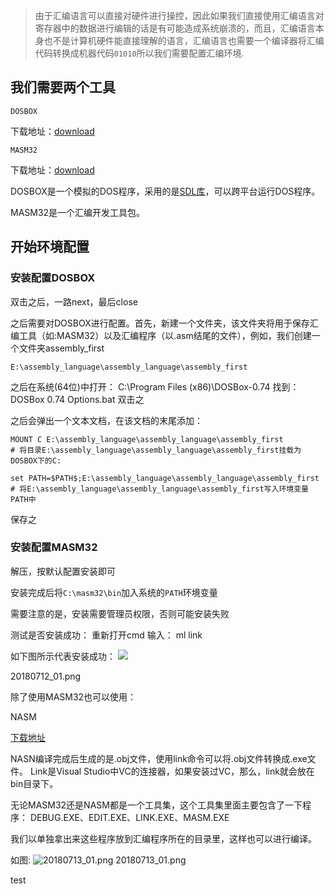 >由于汇编语言可以直接对硬件进行操控，因此如果我们直接使用汇编语言对寄存器中的数据进行编辑的话是有可能造成系统崩溃的，而且，汇编语言本身也不是计算机硬件能直接理解的语言，汇编语言也需要一个编译器将汇编代码转换成机器代码`01010`所以我们需要配置汇编环境.

## 我们需要两个工具
	DOSBOX
下载地址：[download](http://www.dosbox.com/download.php?main=1)
	
	MASM32
下载地址：[download](http://www.masm32.com/download.htm)

DOSBOX是一个模拟的DOS程序，采用的是[SDL库](https://baike.baidu.com/item/SDL/224181)，可以跨平台运行DOS程序。

MASM32是一个汇编开发工具包。

## 开始环境配置
### 安装配置DOSBOX
双击之后，一路next，最后close

之后需要对DOSBOX进行配置。首先，新建一个文件夹，该文件夹将用于保存汇编工具（如:MASM32）以及汇编程序（以.asm结尾的文件），例如，我们创建一个文件夹assembly_first
   
    E:\assembly_language\assembly_language\assembly_first

之后在系统(64位)中打开：
	C:\Program Files (x86)\DOSBox-0.74
找到：
	DOSBox 0.74 Options.bat
双击之

之后会弹出一个文本文档，在该文档的末尾添加：

	MOUNT C E:\assembly_language\assembly_language\assembly_first
	# 将目录E:\assembly_language\assembly_language\assembly_first挂载为DOSBOX下的C:

	set PATH=$PATH$;E:\assembly_language\assembly_language\assembly_first
	# 将E:\assembly_language\assembly_language\assembly_first写入环境变量PATH中

保存之

### 安装配置MASM32

解压，按默认配置安装即可

安装完成后将`C:\masm32\bin`加入系统的`PATH`环境变量

需要注意的是，安装需要管理员权限，否则可能安装失败

测试是否安装成功：
重新打开cmd
输入：
	ml
	link

如下图所示代表安装成功：
![](http://wx1.sinaimg.cn/mw690/006CBL8rly1ft81btml4yj30ik0bzjrl.jpg)

20180712_01.png



除了使用MASM32也可以使用：

NASM

[下载地址](https://www.nasm.us/pub/nasm/releasebuilds/2.14rc15/)

NASN编译完成后生成的是.obj文件，使用link命令可以将.obj文件转换成.exe文件。
Link是Visual Studio中VC的连接器，如果安装过VC，那么，link就会放在bin目录下。

无论MASM32还是NASM都是一个工具集，这个工具集里面主要包含了一下程序：
DEBUG.EXE、EDIT.EXE、LINK.EXE、MASM.EXE

我们以单独拿出来这些程序放到汇编程序所在的目录里，这样也可以进行编译。

如图:
![20180713_01.png](http://wx1.sinaimg.cn/mw690/006CBL8rly1ft81bu6ftsj30vs0d03yp.jpg)
20180713_01.png

test


